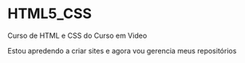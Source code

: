 # HTML5_CSS
 Curso de HTML e CSS do Curso em Video

 Estou apredendo a criar sites e agora vou gerencia meus repositórios